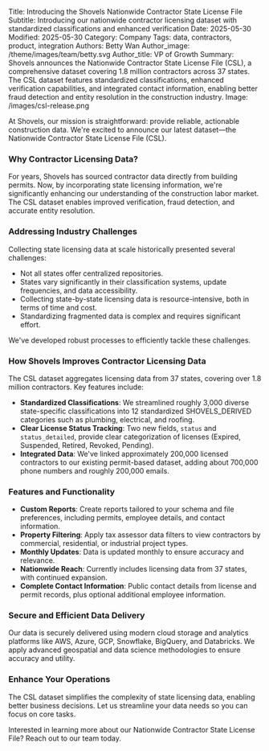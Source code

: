 Title: Introducing the Shovels Nationwide Contractor State License File
Subtitle: Introducing our nationwide contractor licensing dataset with standardized classifications and enhanced verification
Date: 2025-05-30
Modified: 2025-05-30
Category: Company
Tags: data, contractors, product, integration
Authors: Betty Wan
Author_image: /theme/images/team/betty.svg
Author_title: VP of Growth
Summary: Shovels announces the Nationwide Contractor State License File (CSL), a comprehensive dataset covering 1.8 million contractors across 37 states. The CSL dataset features standardized classifications, enhanced verification capabilities, and integrated contact information, enabling better fraud detection and entity resolution in the construction industry.
Image: /images/csl-release.png


At Shovels, our mission is straightforward: provide reliable, actionable construction data. We're excited to announce our latest dataset—the Nationwide Contractor State License File (CSL).

### Why Contractor Licensing Data?

For years, Shovels has sourced contractor data directly from building permits. Now, by incorporating state licensing information, we're significantly enhancing our understanding of the construction labor market. The CSL dataset enables improved verification, fraud detection, and accurate entity resolution.

### Addressing Industry Challenges

Collecting state licensing data at scale historically presented several challenges:

- Not all states offer centralized repositories.
- States vary significantly in their classification systems, update frequencies, and data accessibility.
- Collecting state-by-state licensing data is resource-intensive, both in terms of time and cost.
- Standardizing fragmented data is complex and requires significant effort.

We've developed robust processes to efficiently tackle these challenges.

### How Shovels Improves Contractor Licensing Data

The CSL dataset aggregates licensing data from 37 states, covering over 1.8 million contractors. Key features include:

- **Standardized Classifications**: We streamlined roughly 3,000 diverse state-specific classifications into 12 standardized SHOVELS_DERIVED categories such as plumbing, electrical, and roofing.
- **Clear License Status Tracking**: Two new fields, `status` and `status_detailed`, provide clear categorization of licenses (Expired, Suspended, Retired, Revoked, Pending).
- **Integrated Data**: We've linked approximately 200,000 licensed contractors to our existing permit-based dataset, adding about 700,000 phone numbers and roughly 200,000 emails.

### Features and Functionality

- **Custom Reports**: Create reports tailored to your schema and file preferences, including permits, employee details, and contact information.
- **Property Filtering**: Apply tax assessor data filters to view contractors by commercial, residential, or industrial project types.
- **Monthly Updates**: Data is updated monthly to ensure accuracy and relevance.
- **Nationwide Reach**: Currently includes licensing data from 37 states, with continued expansion.
- **Complete Contact Information**: Public contact details from license and permit records, plus optional additional employee information.

### Secure and Efficient Data Delivery

Our data is securely delivered using modern cloud storage and analytics platforms like AWS, Azure, GCP, Snowflake, BigQuery, and Databricks. We apply advanced geospatial and data science methodologies to ensure accuracy and utility.

### Enhance Your Operations

The CSL dataset simplifies the complexity of state licensing data, enabling better business decisions. Let us streamline your data needs so you can focus on core tasks.

Interested in learning more about our Nationwide Contractor State License File? Reach out to our team today.